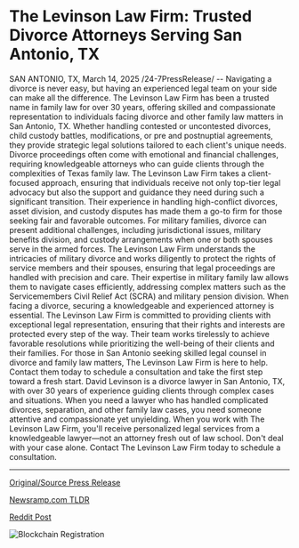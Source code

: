 # The Levinson Law Firm: Trusted Divorce Attorneys Serving San Antonio, TX

SAN ANTONIO, TX, March 14, 2025 /24-7PressRelease/ -- Navigating a divorce is never easy, but having an experienced legal team on your side can make all the difference. The Levinson Law Firm has been a trusted name in family law for over 30 years, offering skilled and compassionate representation to individuals facing divorce and other family law matters in San Antonio, TX. Whether handling contested or uncontested divorces, child custody battles, modifications, or pre and postnuptial agreements, they provide strategic legal solutions tailored to each client's unique needs.  Divorce proceedings often come with emotional and financial challenges, requiring knowledgeable attorneys who can guide clients through the complexities of Texas family law. The Levinson Law Firm takes a client-focused approach, ensuring that individuals receive not only top-tier legal advocacy but also the support and guidance they need during such a significant transition. Their experience in handling high-conflict divorces, asset division, and custody disputes has made them a go-to firm for those seeking fair and favorable outcomes.  For military families, divorce can present additional challenges, including jurisdictional issues, military benefits division, and custody arrangements when one or both spouses serve in the armed forces. The Levinson Law Firm understands the intricacies of military divorce and works diligently to protect the rights of service members and their spouses, ensuring that legal proceedings are handled with precision and care. Their expertise in military family law allows them to navigate cases efficiently, addressing complex matters such as the Servicemembers Civil Relief Act (SCRA) and military pension division.  When facing a divorce, securing a knowledgeable and experienced attorney is essential. The Levinson Law Firm is committed to providing clients with exceptional legal representation, ensuring that their rights and interests are protected every step of the way. Their team works tirelessly to achieve favorable resolutions while prioritizing the well-being of their clients and their families.  For those in San Antonio seeking skilled legal counsel in divorce and family law matters, The Levinson Law Firm is here to help. Contact them today to schedule a consultation and take the first step toward a fresh start.  David Levinson is a divorce lawyer in San Antonio, TX, with over 30 years of experience guiding clients through complex cases and situations. When you need a lawyer who has handled complicated divorces, separation, and other family law cases, you need someone attentive and compassionate yet unyielding. When you work with The Levinson Law Firm, you'll receive personalized legal services from a knowledgeable lawyer—not an attorney fresh out of law school. Don't deal with your case alone. Contact The Levinson Law Firm today to schedule a consultation. 

---

[Original/Source Press Release](https://www.24-7pressrelease.com/press-release/520606/the-levinson-law-firm-trusted-divorce-attorneys-serving-san-antonio-tx)
                    

[Newsramp.com TLDR](https://newsramp.com/curated-news/experienced-family-law-firm-in-san-antonio-offers-compassionate-representation-for-divorce-cases/bb324487d127f79ee7d3fb2cbb1ad359) 

 



[Reddit Post](https://www.reddit.com/r/newsramp/comments/1jay8a2/experienced_family_law_firm_in_san_antonio_offers/) 



![Blockchain Registration](https://cdn.newsramp.app/24-7PressRelease/qrcode/253/14/dualFA_n.webp)